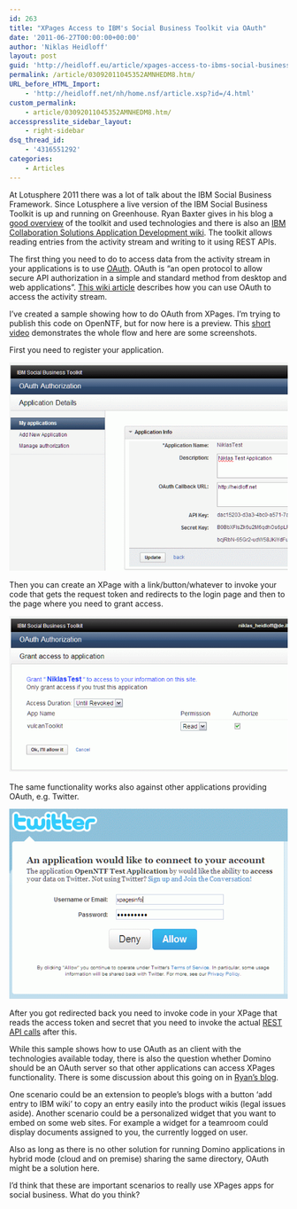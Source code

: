 ```yaml
---
id: 263
title: "XPages Access to IBM's Social Business Toolkit via OAuth"
date: '2011-06-27T00:00:00+00:00'
author: 'Niklas Heidloff'
layout: post
guid: 'http://heidloff.eu/article/xpages-access-to-ibms-social-business-toolkit-via-oauth/'
permalink: /article/03092011045352AMNHEDM8.htm/
URL_before_HTML_Import:
    - 'http://heidloff.net/nh/home.nsf/article.xsp?id=/4.html'
custom_permalink:
    - article/03092011045352AMNHEDM8.htm/
accesspresslite_sidebar_layout:
    - right-sidebar
dsq_thread_id:
    - '4316551292'
categories:
    - Articles
---
```


 At Lotusphere 2011 there was a lot of talk about the IBM Social Business Framework. Since Lotusphere a live version of the IBM Social Business Toolkit is up and running on Greenhouse. Ryan Baxter gives in his blog a [good overview](http://ryanjbaxter.com/2011/02/04/open-standards-ibm-social-business-toolkit-and-embedded-experiences/) of the toolkit and used technologies and there is also an [IBM Collaboration Solutions Application Development wiki](http://www-10.lotus.com/ldd/appdevwiki.nsf/). The toolkit allows reading entries from the activity stream and writing to it using REST APIs.

 The first thing you need to do to access data from the activity stream in your applications is to use [OAuth](http://oauth.net/). OAuth is “an open protocol to allow secure API authorization in a simple and standard method from desktop and web applications”. [This wiki article](http://www-10.lotus.com/ldd/appdevwiki.nsf/dx/Configuring_the_OAuth_provider_with_the_Java_library_sbt) describes how you can use OAuth to access the activity stream.

 I’ve created a sample showing how to do OAuth from XPages. I’m trying to publish this code on OpenNTF, but for now here is a preview. This [short video](http://www.openntf.org/Projects/pmt.nsf/9A07B01CEC239D168625784D0044E6E4/%24file/OAuth.swf) demonstrates the whole flow and here are some screenshots.

 First you need to register your application.

![image](/assets/img/2011/06/RegisterApp.gif)

 Then you can create an XPage with a link/button/whatever to invoke your code that gets the request token and redirects to the login page and then to the page where you need to grant access.

![image](/assets/img/2011/06/GrantAccess.gif)

 The same functionality works also against other applications providing OAuth, e.g. Twitter.

![image](/assets/img/2011/06/Twitter.gif)

 After you got redirected back you need to invoke code in your XPage that reads the access token and secret that you need to invoke the actual [REST API calls](http://www.openntf.org/Projects/pmt.nsf/9A07B01CEC239D168625784D0044E6E4/%24file/Result.gif) after this.

 While this sample shows how to use OAuth as an client with the technologies available today, there is also the question whether Domino should be an OAuth server so that other applications can access XPages functionality. There is some discussion about this going on in [Ryan’s blog](http://ryanjbaxter.com/2011/03/03/oauth-on-domino/).

 One scenario could be an extension to people’s blogs with a button ‘add entry to IBM wiki’ to copy an entry easily into the product wikis (legal issues aside). Another scenario could be a personalized widget that you want to embed on some web sites. For example a widget for a teamroom could display documents assigned to you, the currently logged on user.

 Also as long as there is no other solution for running Domino applications in hybrid mode (cloud and on premise) sharing the same directory, OAuth might be a solution here.

 I’d think that these are important scenarios to really use XPages apps for social business. What do you think?